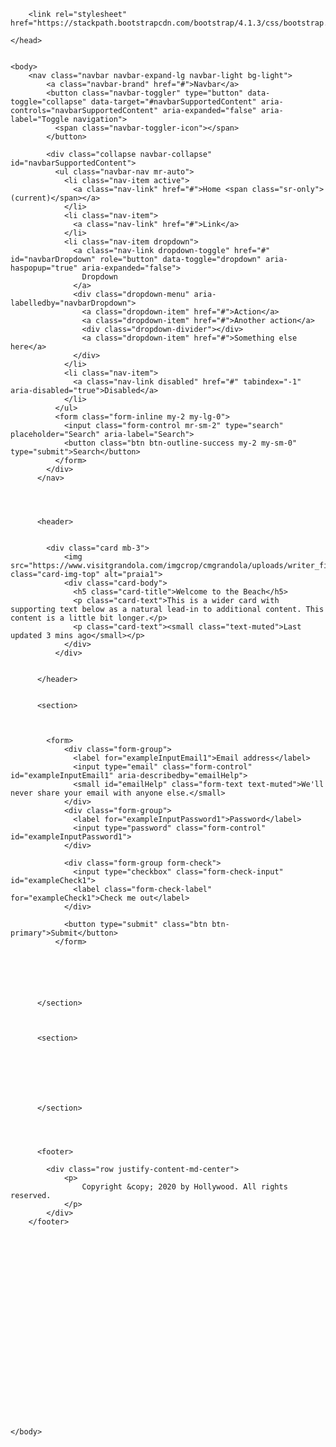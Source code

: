  <head>
        <meta charset="UTF-8">
        <meta name="viewport" content="width=device-width, initial-scale=1.0">
        <meta http-equiv="X-UA-Compatible" content="ie=edge">
        <title>TPC Bootstrap</title>

        
        
<!-- Bootstrap CSS --> 
        
        <link rel="stylesheet" href="https://stackpath.bootstrapcdn.com/bootstrap/4.1.3/css/bootstrap.min.css">

    </head>


    <body>
        <nav class="navbar navbar-expand-lg navbar-light bg-light">
            <a class="navbar-brand" href="#">Navbar</a>
            <button class="navbar-toggler" type="button" data-toggle="collapse" data-target="#navbarSupportedContent" aria-controls="navbarSupportedContent" aria-expanded="false" aria-label="Toggle navigation">
              <span class="navbar-toggler-icon"></span>
            </button>
          
            <div class="collapse navbar-collapse" id="navbarSupportedContent">
              <ul class="navbar-nav mr-auto">
                <li class="nav-item active">
                  <a class="nav-link" href="#">Home <span class="sr-only">(current)</span></a>
                </li>
                <li class="nav-item">
                  <a class="nav-link" href="#">Link</a>
                </li>
                <li class="nav-item dropdown">
                  <a class="nav-link dropdown-toggle" href="#" id="navbarDropdown" role="button" data-toggle="dropdown" aria-haspopup="true" aria-expanded="false">
                    Dropdown
                  </a>
                  <div class="dropdown-menu" aria-labelledby="navbarDropdown">
                    <a class="dropdown-item" href="#">Action</a>
                    <a class="dropdown-item" href="#">Another action</a>
                    <div class="dropdown-divider"></div>
                    <a class="dropdown-item" href="#">Something else here</a>
                  </div>
                </li>
                <li class="nav-item">
                  <a class="nav-link disabled" href="#" tabindex="-1" aria-disabled="true">Disabled</a>
                </li>
              </ul>
              <form class="form-inline my-2 my-lg-0">
                <input class="form-control mr-sm-2" type="search" placeholder="Search" aria-label="Search">
                <button class="btn btn-outline-success my-2 my-sm-0" type="submit">Search</button>
              </form>
            </div>
          </nav>




          <header>


            <div class="card mb-3">
                <img src="https://www.visitgrandola.com/imgcrop/cmgrandola/uploads/writer_file/image/2161/praias_capa_1_1280_400.JPG" class="card-img-top" alt="praia1">
                <div class="card-body">
                  <h5 class="card-title">Welcome to the Beach</h5>
                  <p class="card-text">This is a wider card with supporting text below as a natural lead-in to additional content. This content is a little bit longer.</p>
                  <p class="card-text"><small class="text-muted">Last updated 3 mins ago</small></p>
                </div>
              </div>


          </header>


          <section>



            <form>
                <div class="form-group">
                  <label for="exampleInputEmail1">Email address</label>
                  <input type="email" class="form-control" id="exampleInputEmail1" aria-describedby="emailHelp">
                  <small id="emailHelp" class="form-text text-muted">We'll never share your email with anyone else.</small>
                </div>
                <div class="form-group">
                  <label for="exampleInputPassword1">Password</label>
                  <input type="password" class="form-control" id="exampleInputPassword1">
                </div>

                <div class="form-group form-check">
                  <input type="checkbox" class="form-check-input" id="exampleCheck1">
                  <label class="form-check-label" for="exampleCheck1">Check me out</label>
                </div>

                <button type="submit" class="btn btn-primary">Submit</button>
              </form>




             

          </section>



          <section>







          </section>




          <footer>
   
            <div class="row justify-content-md-center">
                <p>
					Copyright &copy; 2020 by Hollywood. All rights reserved.
                </p>
            </div>
        </footer>
	  






















    </body>
